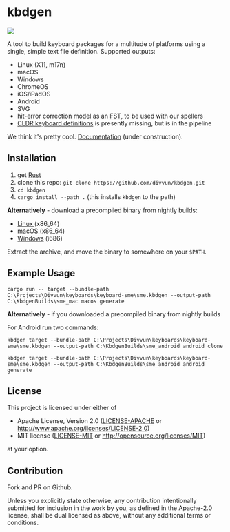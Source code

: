 # kbdgen

[![](https://divvun-tc.thetc.se/api/github/v1/repository/divvun/kbdgen/main/badge.svg)](https://divvun-tc.thetc.se/api/github/v1/repository/divvun/kbdgen/main/latest)

A tool to build keyboard packages for a multitude of platforms using a single, simple text file definition. Supported outputs:

- Linux (X11, m17n)
- macOS
- Windows
- ChromeOS
- iOS/iPadOS
- Android
- SVG
- hit-error correction model as an [FST](https://en.wikipedia.org/wiki/Finite-state_machine), to be used with our spellers
- [CLDR keyboard definitions](https://cldr.unicode.org/index/keyboard-workgroup) is presently missing, but is in the pipeline

We think it's pretty cool.
[Documentation](https://divvun.github.io/kbdgen/) (under construction).

## Installation

1. get [Rust](https://www.rust-lang.org/learn/get-started)
1. clone this repo: `git clone https://github.com/divvun/kbdgen.git`
2. `cd kbdgen`
1. `cargo install --path .` (this installs `kbdgen` to the path)

**Alternatively** - download a precompiled binary from nightly builds:

* [Linux  ](https://pahkat.uit.no/devtools/download/kbdgen?channel=nightly&platform=linux)   (x86_64)
* [macOS  ](https://pahkat.uit.no/devtools/download/kbdgen?channel=nightly&platform=macos)   (x86_64)
* [Windows](https://pahkat.uit.no/devtools/download/kbdgen?channel=nightly&platform=windows) (i686)

Extract the archive, and move the binary to somewhere on your `$PATH`.

## Example Usage

`cargo run -- target --bundle-path C:\Projects\Divvun\keyboards\keyboard-sme\sme.kbdgen --output-path C:\KbdgenBuilds\sme_mac macos generate`

**Alternatively** - if you downloaded a precompiled binary from nightly builds


For Android run two commands:

`kbdgen target --bundle-path C:\Projects\Divvun\keyboards\keyboard-sme\sme.kbdgen --output-path C:\KbdgenBuilds\sme_android android clone`

`kbdgen target --bundle-path C:\Projects\Divvun\keyboards\keyboard-sme\sme.kbdgen --output-path C:\KbdgenBuilds\sme_android android generate`

## License

This project is licensed under either of

 * Apache License, Version 2.0 ([LICENSE-APACHE](LICENSE-APACHE) or http://www.apache.org/licenses/LICENSE-2.0)
 * MIT license ([LICENSE-MIT](LICENSE-MIT) or http://opensource.org/licenses/MIT)

at your option.

## Contribution

Fork and PR on Github.

Unless you explicitly state otherwise, any contribution intentionally submitted
for inclusion in the work by you, as defined in the Apache-2.0 license, shall be dual licensed as above, without any
additional terms or conditions.
